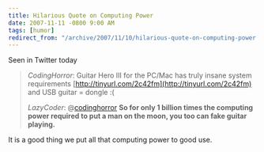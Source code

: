 ```yaml
---
title: Hilarious Quote on Computing Power
date: 2007-11-11 -0800 9:00 AM
tags: [humor]
redirect_from: "/archive/2007/11/10/hilarious-quote-on-computing-power.aspx/"
---
```


Seen in Twitter today

> *CodingHorror*: Guitar Hero III for the PC/Mac has truly insane system
> requirements [http://tinyurl.com/2c42fm](http://tinyurl.com/2c42fm)
> and USB guitar = dongle :(
>
> *LazyCoder*: @[codinghorror](http://twitter.com/codinghorror) **So for
> only 1 billion times the computing power required to put a man on the
> moon, you too can fake guitar playing.**

It is a good thing we put all that computing power to good use.

